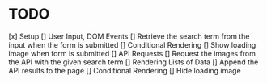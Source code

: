 # TODO

 [x] Setup
 [] User Input, DOM Events
    [] Retrieve the search term from the input when the form is submitted
 [] Conditional Rendering
    [] Show loading image when form is submitted
 [] API Requests
    [] Request the images from the API with the given search term
 [] Rendering Lists of Data
    [] Append the API results to the page
 [] Conditional Rendering
    [] Hide loading image